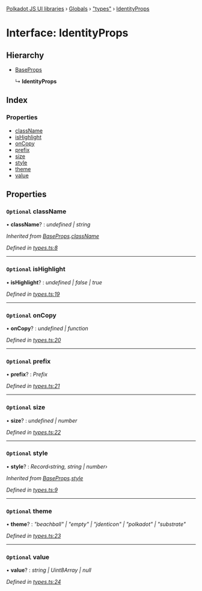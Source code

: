 [Polkadot JS UI libraries](../README.md) › [Globals](../globals.md) › ["types"](../modules/_types_.md) › [IdentityProps](_types_.identityprops.md)

# Interface: IdentityProps

## Hierarchy

* [BaseProps](_types_.baseprops.md)

  ↳ **IdentityProps**

## Index

### Properties

* [className](_types_.identityprops.md#optional-classname)
* [isHighlight](_types_.identityprops.md#optional-ishighlight)
* [onCopy](_types_.identityprops.md#optional-oncopy)
* [prefix](_types_.identityprops.md#optional-prefix)
* [size](_types_.identityprops.md#optional-size)
* [style](_types_.identityprops.md#optional-style)
* [theme](_types_.identityprops.md#optional-theme)
* [value](_types_.identityprops.md#optional-value)

## Properties

### `Optional` className

• **className**? : *undefined | string*

*Inherited from [BaseProps](_types_.baseprops.md).[className](_types_.baseprops.md#optional-classname)*

*Defined in [types.ts:8](https://github.com/polkadot-js/ui/blob/741ca2a/packages/react-identicon/src/types.ts#L8)*

___

### `Optional` isHighlight

• **isHighlight**? : *undefined | false | true*

*Defined in [types.ts:19](https://github.com/polkadot-js/ui/blob/741ca2a/packages/react-identicon/src/types.ts#L19)*

___

### `Optional` onCopy

• **onCopy**? : *undefined | function*

*Defined in [types.ts:20](https://github.com/polkadot-js/ui/blob/741ca2a/packages/react-identicon/src/types.ts#L20)*

___

### `Optional` prefix

• **prefix**? : *Prefix*

*Defined in [types.ts:21](https://github.com/polkadot-js/ui/blob/741ca2a/packages/react-identicon/src/types.ts#L21)*

___

### `Optional` size

• **size**? : *undefined | number*

*Defined in [types.ts:22](https://github.com/polkadot-js/ui/blob/741ca2a/packages/react-identicon/src/types.ts#L22)*

___

### `Optional` style

• **style**? : *Record‹string, string | number›*

*Inherited from [BaseProps](_types_.baseprops.md).[style](_types_.baseprops.md#optional-style)*

*Defined in [types.ts:9](https://github.com/polkadot-js/ui/blob/741ca2a/packages/react-identicon/src/types.ts#L9)*

___

### `Optional` theme

• **theme**? : *"beachball" | "empty" | "jdenticon" | "polkadot" | "substrate"*

*Defined in [types.ts:23](https://github.com/polkadot-js/ui/blob/741ca2a/packages/react-identicon/src/types.ts#L23)*

___

### `Optional` value

• **value**? : *string | Uint8Array | null*

*Defined in [types.ts:24](https://github.com/polkadot-js/ui/blob/741ca2a/packages/react-identicon/src/types.ts#L24)*
